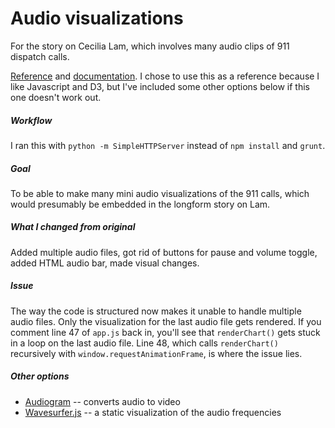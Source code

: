 # Audio visualizations

For the story on Cecilia Lam, which involves many audio clips of 911 dispatch calls.

[Reference](https://github.com/bignerdranch/music-frequency-d3) and [documentation](https://www.bignerdranch.com/blog/music-visualization-with-d3-js/). I chose to use this as a reference because I like Javascript and D3, but I've included some other options below if this one doesn't work out. 

##### Workflow
I ran this with `python -m SimpleHTTPServer` instead of  `npm install` and `grunt`.

##### Goal
To be able to make many mini audio visualizations of the 911 calls, which would presumably be embedded in the longform story on Lam.

##### What I changed from original
Added multiple audio files, got rid of buttons for pause and volume toggle, added HTML audio bar, made visual changes.

##### Issue
The way the code is structured now makes it unable to handle multiple audio files. Only the visualization for the last audio file gets rendered. If you comment line 47 of `app.js` back in, you'll see that `renderChart()` gets stuck in a loop on the last audio file. Line 48, which calls `renderChart()` recursively with `window.requestAnimationFrame`, is where the issue lies.



##### Other options
- [Audiogram](https://github.com/nypublicradio/audiogram) -- converts audio to video
- [Wavesurfer.js](https://wavesurfer-js.org/) -- a static visualization of the audio frequencies




  










